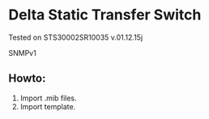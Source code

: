 # Delta Static Transfer Switch

Tested on STS30002SR10035 v.01.12.15j

SNMPv1

## Howto:
1. Import .mib files.
2. Import template.
 
